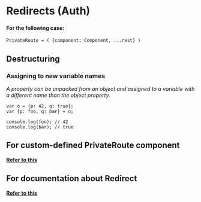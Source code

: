 # Redirects (Auth)

#### For the following case:

    PrivateRoute = ( {component: Component, ...rest} )

## Destructuring

### Assigning to new variable names

*A property can be unpacked from an object and assigned to a variable with a different name than the object property.*

    var o = {p: 42, q: true};
    var {p: foo, q: bar} = o;

    console.log(foo); // 42
    console.log(bar); // true


## For custom-defined PrivateRoute component

**[Refer to this](https://reacttraining.com/react-router/web/api/Route/Route-props)**

## For documentation about Redirect

**[Refer to this](https://reacttraining.com/react-router/web/api/Redirect)**
